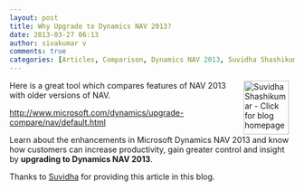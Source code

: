 ```yaml
---
layout: post
title: Why Upgrade to Dynamics NAV 2013?
date: 2013-03-27 06:13
author: sivakumar v
comments: true
categories: [Articles, Comparison, Dynamics NAV 2013, Suvidha Shashikumar, Uncategorized, Upgrade]
---
```

<p><a title="Suvidha Shashikumar - Click for blog homepage"><img src="https://microsofttpd.github.io/assets/1452.sshashi.jpg" original-url="https://microsofttpd.github.io/assets/1452.sshashi.jpg" alt="Suvidha Shashikumar - Click for blog homepage" width="80" height="95" align="right" border="0" hspace="10" /></a>Here is a great tool which compares features of NAV 2013 with older versions of NAV.</p>
<p><a title="http://www.microsoft.com/dynamics/upgrade-compare/nav/default.html" href="http://www.microsoft.com/dynamics/upgrade-compare/nav/default.html" target="_blank">http://www.microsoft.com/dynamics/upgrade-compare/nav/default.html</a></p>
<p>Learn about the enhancements in Microsoft Dynamics NAV 2013 and know how customers can increase productivity, gain greater control and insight by <strong>upgrading to Dynamics NAV 2013</strong>.</p>
<p>Thanks to <a title="Suvidha" href="http://blogs.technet.com/253501/ProfileUrlRedirect.ashx" target="_blank">Suvidha</a> for providing this article in this blog.</p>
